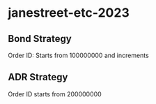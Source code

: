 # janestreet-etc-2023

## Bond Strategy

Order ID: Starts from 100000000 and increments

## ADR Strategy

Order ID starts from 200000000